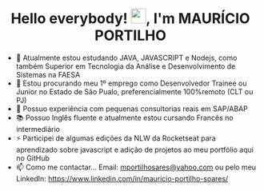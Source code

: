 <h1 align="center">Hello everybody! <img src="https://raw.githubusercontent.com/kaueMarques/kaueMarques/master/hi.gif" width="30px">, I'm MAURÍCIO PORTILHO</h1>


- 🌱 Atualmente estou estudando JAVA, JAVASCRIPT e Nodejs, como também Superior em Tecnologia da Análise e Desenvolvimento de Sistemas na FAESA
- 🔭 Estou procurando meu 1º emprego como Desenvolvedor Trainee ou Junior no Estado de São Pualo, preferencialmente 100%remoto (CLT ou PJ)
- 🧐 Possuo experiência com pequenas consultorias reais em SAP/ABAP
- 📚 Possuo Inglês fluente e atualmente estou cursando Francês no intermediário
- ⚡ Participei de algumas edições da NLW da Rocketseat para aprendizado sobre javascript e adição de projetos ao meu portfólio aqui no GitHub
- 📫 Como me contactar... Email: mportilhosares@yahoo.com ou pelo meu LinkedIn: https://www.linkedin.com/in/mauricio-portilho-soares/
